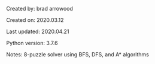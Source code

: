 Created by:		brad arrowood

Created on:		2020.03.12

Last updated:     2020.04.21

Python version:   3.7.6

Notes:    		8-puzzle solver using BFS, DFS, and A* algorithms
